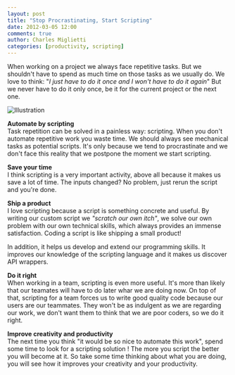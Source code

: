 ```yaml
---
layout: post
title: "Stop Procrastinating, Start Scripting"
date: 2012-03-05 12:00
comments: true
author: Charles Miglietti
categories: [productivity, scripting]
---
```


When working on a project we always face repetitive tasks. But we shouldn't have to spend as much time on those tasks as we usually do. We love
to think: "_I just have to do it once and I won't have to do it again_" But we never have to do it only once, be it for the current project or
the next one.  
  
  
![Illustration](http://farm2.staticflickr.com/1073/1352003098_1681416c2d_m.jpg "Keyboard")  
  
  
**Automate by scripting**  
Task repetition can be solved in a painless way: scripting. When you don't automate repetitive work you waste time. We should always see mechanical tasks as potential scripts. It's only
because we tend to procrastinate and we don't face this reality that we
postpone the moment we start scripting.  

**Save your time**  
I think scripting is a very important activity, above
all because it makes us save a lot of time. The inputs changed? No problem, just
rerun the script and you're done.  

**Ship a product**  
I love scripting because a script is something concrete and useful. By writing our custom
script we *"scratch our own itch"*, we solve our own problem with our
own technical skills, which always provides an immense satisfaction. Coding a script is like shipping a
small product!  

In addition, it helps us develop and extend our programming
skills. It improves our knowledge of the scripting language and it makes us
discover API wrappers.  

**Do it right**  
When working in a team, scripting is even more useful. It's
more than likely that our teamates will have to do later whar we are doing now. On top of that, scripting for a team forces us
to write good quality code because our users are our teammates. They
won't be as indulgent as we are regarding our work, we don't want them
to think that we are poor coders, so we do it right.  


**Improve creativity and productivity**  
The next time you think "it would be so nice to automate this work", spend some time to look for a scripting solution ! The more you script the better you will become at it. So take some time thinking about what you are doing, you will see
how it improves your creativity and your productivity.
